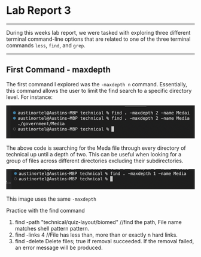 # **Lab Report 3** #
---
During this weeks lab report, we were tasked with exploring three different terminal command-line options that are related to one of the three terminal commands `less`, `find`, and `grep`.

---
## **First Command - maxdepth** ##

The first command I explored was the `-maxdepth n` command. Essentially, this command allows the user to limit the find search to a specific directory level. For instance: 

![Image](finddepth.png)

The above code is searching for the Meda file through every directory of technical up until a depth of two. This can be useful when looking for a group of files across different directories excluding their subdirectories. 

![Image](findfalse.png)

This image uses the same `-maxdepth`



Practice with the find command
1. find -path "technical/quiz-layout/biomed" //find the path, File name matches shell pattern pattern.
2. find -links 4 //File has less than, more than or exactly n hard links.
3. find -delete Delete files; true if removal succeeded.  If the removal failed, an error message will be produced.